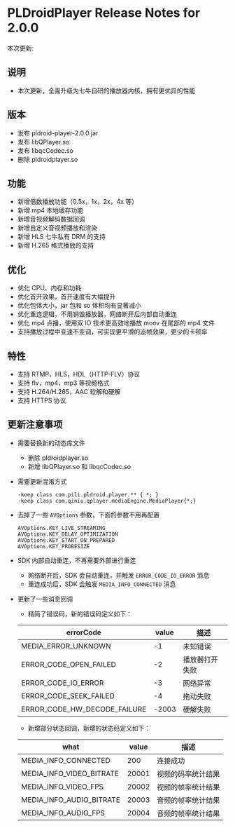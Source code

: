 # PLDroidPlayer Release Notes for 2.0.0

本次更新:

## 说明

- 本次更新，全面升级为七牛自研的播放器内核，拥有更优异的性能

## 版本

- 发布 pldroid-player-2.0.0.jar
- 发布 libQPlayer.so
- 发布 libqcCodec.so
- 删除 pldroidplayer.so

## 功能

- 新增倍数播放功能（0.5x，1x，2x，4x 等）
- 新增 mp4 本地缓存功能
- 新增音视频解码数据回调
- 新增自定义音视频播放和渲染
- 新增 HLS 七牛私有 DRM 的支持 
- 新增 H.265 格式播放的支持

## 优化

- 优化 CPU、内存和功耗
- 优化首开效果，首开速度有大幅提升
- 优化包体大小，jar 包和 so 体积均有显著减小
- 优化重连逻辑，不用销毁播放器，网络断开后内部自动重连
- 优化 mp4 点播，使用双 IO 技术更高效地播放 moov 在尾部的 mp4 文件
- 支持播放过程中变速不变调，可实现更平滑的追帧效果，更少的卡顿率

## 特性

- 支持 RTMP，HLS，HDL（HTTP-FLV）协议
- 支持 flv，mp4，mp3 等视频格式
- 支持 H.264/H.265，AAC 软解和硬解
- 支持 HTTPS 协议

## 更新注意事项

- 需要替换新的动态库文件
  - 删除 pldroidplayer.so
  - 新增 libQPlayer.so 和 libqcCodec.so

- 需要更新混淆方式
  ```
  -keep class com.pili.pldroid.player.** { *; }
  -keep class com.qiniu.qplayer.mediaEngine.MediaPlayer{*;}
  ```

- 去掉了一些 `AVOptions` 参数，下面的参数不用再配置

  ```
  AVOptions.KEY_LIVE_STREAMING
  AVOptions.KEY_DELAY_OPTIMIZATION
  AVOptions.KEY_START_ON_PREPARED
  AVOptions.KEY_PROBESIZE
  ```

- SDK 内部自动重连，不再需要外部进行重连

  - 网络断开后，SDK 会自动重连，并触发  `ERROR_CODE_IO_ERROR` 消息
  - 重连成功后，SDK 会触发 `MEDIA_INFO_CONNECTED` 消息

- 更新了一些消息回调
  - 精简了错误码，新的错误码定义如下：

  | errorCode                    | value | 描述      |
  | ---------------------------- | ----- | ------- |
  | MEDIA_ERROR_UNKNOWN          | -1    | 未知错误    |
  | ERROR_CODE_OPEN_FAILED       | -2    | 播放器打开失败 |
  | ERROR_CODE_IO_ERROR          | -3    | 网络异常    |
  | ERROR_CODE_SEEK_FAILED       | -4    | 拖动失败    |
  | ERROR_CODE_HW_DECODE_FAILURE | -2003 | 硬解失败    |

  - 新增部分状态回调，新增的状态码定义如下：

  | what                     | value | 描述        |
  | ------------------------ | ----- | --------- |
  | MEDIA_INFO_CONNECTED     | 200   | 连接成功      |
  | MEDIA_INFO_VIDEO_BITRATE | 20001 | 视频的码率统计结果 |
  | MEDIA_INFO_VIDEO_FPS     | 20002 | 视频的帧率统计结果 |
  | MEDIA_INFO_AUDIO_BITRATE | 20003 | 音频的帧率统计结果 |
  | MEDIA_INFO_AUDIO_FPS     | 20004 | 音频的帧率统计结果 |
